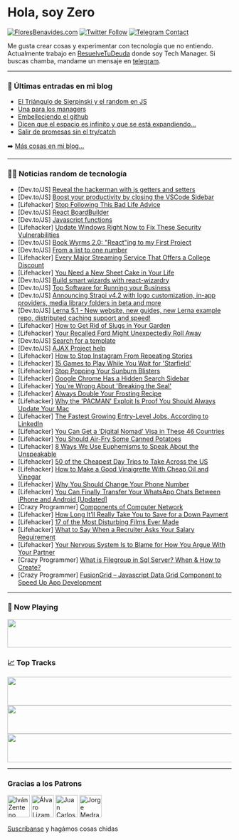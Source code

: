 # Hola, soy Zero

[![FloresBenavides.com](https://img.shields.io/website?down_message=oops&label=MiBlog&style=for-the-badge&up_message=online&url=https%3A%2F%2Ffloresbenavides.com)](https://floresbenavides.com) [![Twitter Follow](https://img.shields.io/twitter/follow/ZeroDragon?color=%231DA1F2&label=Follow&logo=twitter&logoColor=ffffff&style=for-the-badge)](https://twitter.com/zerodragon) [![Telegram Contact](https://img.shields.io/badge/escr%C3%ADbeme-ZeroDragon-%2326A5E4?style=for-the-badge&logo=telegram)](https://t.me/zerodragon)

Me gusta crear cosas y experimentar con tecnología que no entiendo.
Actualmente trabajo en [ResuelveTuDeuda](http://github.com/resuelve) donde soy Tech Manager.
Si buscas chamba, mandame un mensaje en [telegram](https://t.me/zerodragon).

---

### 📕 Últimas entradas en mi blog
<!-- BLOG-POST-LIST:START -->
- [El Triángulo de Sierpinski y el random en JS](https://floresbenavides.com/el-triangulo-de-sierpinski-y-el-random-en-js/)
- [Una para los managers](https://floresbenavides.com/una-para-los-managers/)
- [Embelleciendo el github](https://floresbenavides.com/embelleciendo-el-github/)
- [Dicen que el espacio es infinito y que se está expandiendo…](https://floresbenavides.com/dicen-que-el-espacio-es-infinito-y-que-se-esta-expandiendo/)
- [Salir de promesas sin el try/catch](https://floresbenavides.com/salir-de-promesas-sin-el-try-catch/)
<!-- BLOG-POST-LIST:END -->

➡️ [Más cosas en mi blog...](https://floresbenavides.com)

---

### 👨‍💻 Noticias random de tecnología
<!-- TECH-POSTS:START -->
- [Dev.to/JS] [Reveal the hackerman with js getters and setters](https://dev.to/datadeer/reveal-the-hackerman-with-js-getters-and-setters-4203)
- [Dev.to/JS] [Boost your productivity by closing the VSCode Sidebar](https://dev.to/ivanjeremic/boost-your-productivity-by-closing-the-vscode-sidebar-35j8)
- [Lifehacker] [Stop Following This Bad Life Advice](https://lifehacker.com/stop-following-this-bad-life-advice-1849065723)
- [Dev.to/JS] [React BoardBuilder](https://dev.to/jordantaylorj/react-boardbuilder-efe)
- [Dev.to/JS] [Javascript functions](https://dev.to/nameismani/javascript-function-4f9c)
- [Lifehacker] [Update Windows Right Now to Fix These Security Vulnerabilities](https://lifehacker.com/update-windows-right-now-to-fix-these-security-vulnerab-1849065009)
- [Dev.to/JS] [Book Wyrms 2.0: &quot;React&quot;ing to my First Project](https://dev.to/nkulik94/book-wyrms-20-reacting-to-my-first-project-1omf)
- [Dev.to/JS] [From a list to one number](https://dev.to/nonsoo/from-a-list-to-one-number-55pi)
- [Lifehacker] [Every Major Streaming Service That Offers a College Discount](https://lifehacker.com/every-major-streaming-service-that-offers-a-college-dis-1849065322)
- [Lifehacker] [You Need a New Sheet Cake in Your Life](https://lifehacker.com/you-need-a-new-sheet-cake-in-your-life-1849062136)
- [Dev.to/JS] [Build smart wizards with react-wizardry](https://dev.to/prabhuignoto/build-smart-wizards-with-react-wizardry-3pbo)
- [Dev.to/JS] [Top Software for Running your Business](https://dev.to/sandra_parker/top-software-for-running-your-business-27cn)
- [Dev.to/JS] [Announcing Strapi v4.2 with logo customization, in-app providers, media library folders in beta and more](https://dev.to/strapi/announcing-strapi-v42-with-logo-customization-in-app-providers-media-library-folders-in-beta-and-more-2edc)
- [Dev.to/JS] [Lerna 5.1 - New website, new guides, new Lerna example repo, distributed caching support and speed!](https://dev.to/nrwl/lerna-51-new-website-new-guides-new-lerna-example-repo-distributed-caching-support-and-speed-31oe)
- [Lifehacker] [How to Get Rid of Slugs in Your Garden](https://lifehacker.com/how-to-get-rid-of-slugs-in-your-garden-1849063465)
- [Lifehacker] [Your Recalled Ford Might Unexpectedly Roll Away](https://lifehacker.com/your-recalled-ford-might-unexpectedly-roll-away-1849064395)
- [Dev.to/JS] [Search for a template](https://dev.to/merite15/search-for-a-template-33a2)
- [Dev.to/JS] [AJAX Project help](https://dev.to/taikawatiti191/ajax-project-help-29di)
- [Lifehacker] [How to Stop Instagram From Repeating Stories](https://lifehacker.com/how-to-stop-instagram-from-repeating-stories-1849064452)
- [Lifehacker] [15 Games to Play While You Wait for &#39;Starfield&#39;](https://lifehacker.com/15-games-to-play-while-you-wait-for-starfield-1849061541)
- [Lifehacker] [Stop Popping Your Sunburn Blisters](https://lifehacker.com/stop-popping-your-sunburn-blisters-1849042568)
- [Lifehacker] [Google Chrome Has a Hidden Search Sidebar](https://lifehacker.com/google-chrome-has-a-hidden-search-sidebar-1849064065)
- [Lifehacker] [You&#39;re Wrong About &#39;Breaking the Seal&#39;](https://lifehacker.com/youre-wrong-about-breaking-the-seal-1849053517)
- [Lifehacker] [Always Double Your Frosting Recipe](https://lifehacker.com/always-double-your-frosting-recipe-1849061845)
- [Lifehacker] [Why the &#39;PACMAN&#39; Exploit Is Proof You Should Always Update Your Mac](https://lifehacker.com/why-the-pacman-exploit-is-proof-you-should-always-updat-1849061590)
- [Lifehacker] [The Fastest Growing Entry-Level Jobs, According to LinkedIn](https://lifehacker.com/the-fastest-growing-entry-level-jobs-according-to-link-1849060596)
- [Lifehacker] [You Can Get a ‘Digital Nomad’ Visa in These 46 Countries](https://lifehacker.com/you-can-get-a-digital-nomad-visa-in-these-46-countrie-1849058910)
- [Lifehacker] [You Should Air-Fry Some Canned Potatoes](https://lifehacker.com/you-should-air-fy-some-canned-potatoes-1849061013)
- [Lifehacker] [8 Ways We Use Euphemisms to Speak About the Unspeakable](https://lifehacker.com/8-ways-we-use-euphemisms-to-speak-about-the-unspeakable-1849060696)
- [Lifehacker] [50 of the Cheapest Day Trips to Take Across the US](https://lifehacker.com/50-of-the-cheapest-day-trips-to-take-across-the-us-1849058582)
- [Lifehacker] [How to Make a Good Vinaigrette With Cheap Oil and Vinegar](https://lifehacker.com/how-to-make-a-good-vinaigrette-with-cheap-oil-and-vineg-1849060494)
- [Lifehacker] [Why You Should Change Your Phone Number](https://lifehacker.com/you-should-probably-change-your-phone-number-1849059296)
- [Lifehacker] [You Can Finally Transfer Your WhatsApp Chats Between iPhone and Android [Updated]](https://lifehacker.com/you-can-finally-transfer-your-whatsapp-chats-between-ip-1847981775)
- [Crazy Programmer] [Components of Computer Network](https://www.thecrazyprogrammer.com/2022/06/components-of-computer-network.html)
- [Lifehacker] [How Long It’ll Really Take You to Save for a Down Payment](https://lifehacker.com/how-long-it-ll-really-take-you-to-save-for-a-down-payme-1849058574)
- [Lifehacker] [17 of the Most Disturbing Films Ever Made](https://lifehacker.com/17-of-the-most-disturbing-films-ever-made-1849057023)
- [Lifehacker] [What to Say When a Recruiter Asks Your Salary Requirement](https://lifehacker.com/what-to-say-when-a-recruiter-asks-your-salary-requireme-1849058068)
- [Lifehacker] [Your Nervous System Is to Blame for How You Argue With Your Partner](https://lifehacker.com/your-nervous-system-is-to-blame-for-how-you-argue-with-1849056649)
- [Crazy Programmer] [What is Filegroup in Sql Server? When &amp; How to Create?](https://www.thecrazyprogrammer.com/2022/06/filegroup-in-sql-server.html)
- [Crazy Programmer] [FusionGrid – Javascript Data Grid Component to Speed Up App Development](https://www.thecrazyprogrammer.com/2022/06/fusiongrid.html)<!-- TECH-POSTS:END -->

---

### 🎵 Now Playing
<a href="https://spotify-now-playing-dun.vercel.app/now-playing?open"><img src="https://spotify-now-playing-dun.vercel.app/now-playing" width="540" height="64"></a>

### 📈 Top Tracks
<a href="https://spotify-now-playing-dun.vercel.app/top-tracks?i=1&open"><img src="https://spotify-now-playing-dun.vercel.app/top-tracks?i=1" width="540" height="64"></a>
<a href="https://spotify-now-playing-dun.vercel.app/top-tracks?i=2&open"><img src="https://spotify-now-playing-dun.vercel.app/top-tracks?i=2" width="540" height="64"></a>
<a href="https://spotify-now-playing-dun.vercel.app/top-tracks?i=3&open"><img src="https://spotify-now-playing-dun.vercel.app/top-tracks?i=3" width="540" height="64"></a>

---

### Gracias a los Patrons
[<img src="https://avatars.githubusercontent.com/u/243380?v=4" alt="Iván Zenteno" width="50px">](https://github.com/k001) [<img src="https://avatars.githubusercontent.com/u/19955639?v=4" alt="Álvaro Lizama" width="50px">](https://github.com/alvarolizama) [<img src="https://avatars.githubusercontent.com/u/2718753?v=4" alt="Juan Carlos Ruiz" width="50px">](https://github.com/JuanCrg90) [<img src="https://avatars.githubusercontent.com/u/37025?v=4" alt="Jorge Medrano" width="50px">](https://github.com/h1pp1e) 

[Suscríbanse](https://www.patreon.com/zerodragon) y hagámos cosas chidas

